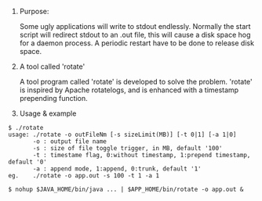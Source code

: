 1) Purpose:

   Some ugly applications will write to stdout endlessly. Normally the start script will redirect stdout to an .out file, this will cause a disk space hog for a daemon process. A periodic restart have to be done to release disk space.

2) A tool called 'rotate'

   A tool program called 'rotate' is developed to solve the problem. 'rotate' is inspired by Apache rotatelogs, and is enhanced with a timestamp prepending function.

3) Usage & example
````
$ ./rotate
usage: ./rotate -o outFileNm [-s sizeLimit(MB)] [-t 0|1] [-a 1|0]
       -o : output file name
       -s : size of file toggle trigger, in MB, default '100'
       -t : timestame flag, 0:without timestamp, 1:prepend timestamp, default '0'
       -a : append mode, 1:append, 0:trunk, default '1'
eg.    ./rotate -o app.out -s 100 -t 1 -a 1

$ nohup $JAVA_HOME/bin/java ... | $APP_HOME/bin/rotate -o app.out &


